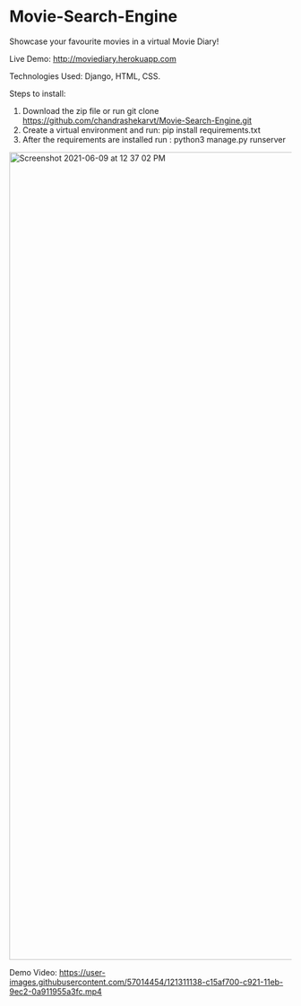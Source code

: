 # Movie-Search-Engine
Showcase your favourite movies in a virtual Movie Diary!

Live Demo: http://moviediary.herokuapp.com

Technologies Used: Django, HTML, CSS.

Steps to install:<br />
1. Download the zip file or run git clone https://github.com/chandrashekarvt/Movie-Search-Engine.git <br />
2. Create a virtual environment and run:  pip install requirements.txt<br />
3. After the requirements are installed run : python3 manage.py runserver<br />

<img width="1440" alt="Screenshot 2021-06-09 at 12 37 02 PM" src="https://user-images.githubusercontent.com/57014454/121309591-fc5c2b00-c91f-11eb-9cf1-376f4f6631d8.png">

Demo Video: 
https://user-images.githubusercontent.com/57014454/121311138-c15af700-c921-11eb-9ec2-0a911955a3fc.mp4
